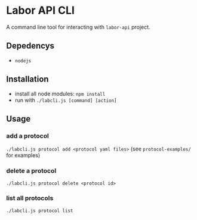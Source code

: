 # Labor API CLI
A command line tool for interacting with `labor-api` project.

## Depedencys
- `nodejs`

## Installation
- install all node modules: `npm install`
- run with `./labcli.js [command] [action]`

## Usage
### add a protocol
`./labcli.js protocol add <protocol yaml files>` (see `protocol-examples/` for examples)
### delete a protocol
`./labcli.js protocol delete <protocol id>`
### list all protocols
`./labcli.js protocol list`
